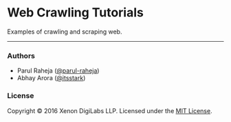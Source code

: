 Web Crawling Tutorials
======================
Examples of crawling and scraping web.

--------------------------------------


### Authors
 * Parul Raheja ([@parul-raheja](https://github.com/parul-raheja))
 * Abhay Arora ([@itsstark](https://github.com/itsstark))


### License
Copyright &copy; 2016 Xenon DigiLabs LLP.
Licensed under the [MIT License](LICENSE).
